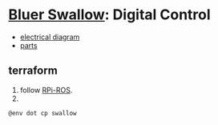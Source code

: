 # [Bluer Swallow](./bluer-swallow.md): Digital Control

- [electrical diagram](../../diagrams/bluer-swallow/digital.svg)
- [parts](./bluer-swallow-digital-parts.md)

## terraform

1. follow [RPi-ROS](https://github.com/kamangir/bluer-ai/blob/main/bluer_ai/docs/install/RPi-ROS.md).
2. 
```bash
@env dot cp swallow
```